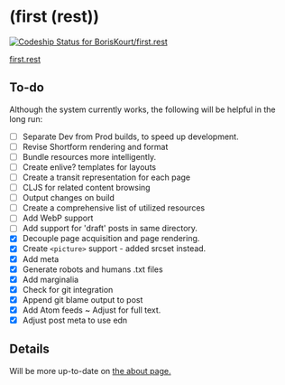 # (first (rest))

[![Codeship Status for BorisKourt/first.rest](https://codeship.io/projects/8a550f60-f891-0131-618b-4abf95291133/status)](https://codeship.io/projects/28712)

[first.rest](http://first.rest)

## To-do

Although the system currently works, the following will be helpful in the long run:

- [ ] Separate Dev from Prod builds, to speed up development.
- [ ] Revise Shortform rendering and format
- [ ] Bundle resources more intelligently.
- [ ] Create enlive? templates for layouts
- [ ] Create a transit representation for each page
- [ ] CLJS for related content browsing
- [ ] Output changes on build
- [ ] Create a comprehensive list of utilized resources
- [ ] Add WebP support
- [ ] Add support for 'draft' posts in same directory.
- [X] Decouple page acquisition and page rendering.
- [X] Create `<picture>` support - added srcset instead.
- [X] Add meta
- [X] Generate robots and humans .txt files
- [X] Add marginalia
- [X] Check for git integration
- [X] Append git blame output to post
- [X] Add Atom feeds ~ Adjust for full text.
- [X] Adjust post meta to use edn

## Details

Will be more up-to-date on [the about page.](http://first.rest/context.html)
